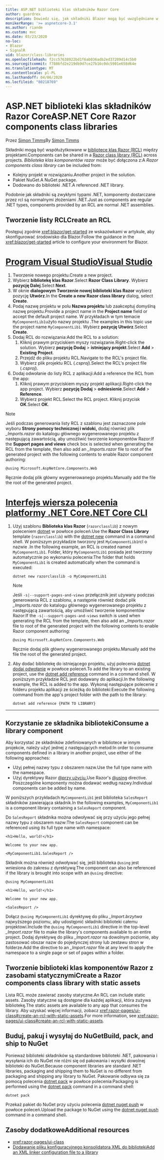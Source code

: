 ```yaml
---
title: ASP.NET biblioteki klas składników Razor Core
author: guardrex
description: Dowiedz się, jak składniki Blazor mogą być uwzględniane w aplikacjach z zewnętrznej biblioteki składników.
monikerRange: '>= aspnetcore-3.1'
ms.author: riande
ms.custom: mvc
ms.date: 03/23/2020
no-loc:
- Blazor
- SignalR
uid: blazor/class-libraries
ms.openlocfilehash: f2cc57638922bd1f6ab036adb2ed37209d14c5b0
ms.sourcegitcommit: f7886fd2e219db9d7ce27b16c0dc5901e658d64e
ms.translationtype: MT
ms.contentlocale: pl-PL
ms.lasthandoff: 04/06/2020
ms.locfileid: "80218769"
---
```

# <a name="aspnet-core-razor-components-class-libraries"></a><span data-ttu-id="b2e22-103">ASP.NET biblioteki klas składników Razor Core</span><span class="sxs-lookup"><span data-stu-id="b2e22-103">ASP.NET Core Razor components class libraries</span></span>

<span data-ttu-id="b2e22-104">Przez [Simon Timms](https://github.com/stimms)</span><span class="sxs-lookup"><span data-stu-id="b2e22-104">By [Simon Timms](https://github.com/stimms)</span></span>

<span data-ttu-id="b2e22-105">Składniki mogą być współużytkowane w [bibliotece klas Razor (RCL)](xref:razor-pages/ui-class) między projektami.</span><span class="sxs-lookup"><span data-stu-id="b2e22-105">Components can be shared in a [Razor class library (RCL)](xref:razor-pages/ui-class) across projects.</span></span> <span data-ttu-id="b2e22-106">*Biblioteka klas komponentów razor* może być dołączona z:</span><span class="sxs-lookup"><span data-stu-id="b2e22-106">A *Razor components class library* can be included from:</span></span>

* <span data-ttu-id="b2e22-107">Kolejny projekt w rozwiązaniu.</span><span class="sxs-lookup"><span data-stu-id="b2e22-107">Another project in the solution.</span></span>
* <span data-ttu-id="b2e22-108">Pakiet NuGet.</span><span class="sxs-lookup"><span data-stu-id="b2e22-108">A NuGet package.</span></span>
* <span data-ttu-id="b2e22-109">Dodowano do biblioteki .NET.</span><span class="sxs-lookup"><span data-stu-id="b2e22-109">A referenced .NET library.</span></span>

<span data-ttu-id="b2e22-110">Podobnie jak składniki są zwykłymi typami .NET, komponenty dostarczane przez rcl są normalnymi złożeniami .NET.</span><span class="sxs-lookup"><span data-stu-id="b2e22-110">Just as components are regular .NET types, components provided by an RCL are normal .NET assemblies.</span></span>

## <a name="create-an-rcl"></a><span data-ttu-id="b2e22-111">Tworzenie listy RCL</span><span class="sxs-lookup"><span data-stu-id="b2e22-111">Create an RCL</span></span>

<span data-ttu-id="b2e22-112">Postępuj zgodnie <xref:blazor/get-started> ze wskazówkami w artykule, aby skonfigurować środowisko dla Blazor.</span><span class="sxs-lookup"><span data-stu-id="b2e22-112">Follow the guidance in the <xref:blazor/get-started> article to configure your environment for Blazor.</span></span>

# <a name="visual-studio"></a>[<span data-ttu-id="b2e22-113">Program Visual Studio</span><span class="sxs-lookup"><span data-stu-id="b2e22-113">Visual Studio</span></span>](#tab/visual-studio)

1. <span data-ttu-id="b2e22-114">Tworzenie nowego projektu.</span><span class="sxs-lookup"><span data-stu-id="b2e22-114">Create a new project.</span></span>
1. <span data-ttu-id="b2e22-115">Wybierz **bibliotekę klas Razor**.</span><span class="sxs-lookup"><span data-stu-id="b2e22-115">Select **Razor Class Library**.</span></span> <span data-ttu-id="b2e22-116">Wybierz **pozycję Dalej**.</span><span class="sxs-lookup"><span data-stu-id="b2e22-116">Select **Next**.</span></span>
1. <span data-ttu-id="b2e22-117">W oknie **dialogowym Tworzenie nowej biblioteki klas Razor** wybierz pozycję **Utwórz**.</span><span class="sxs-lookup"><span data-stu-id="b2e22-117">In the **Create a new Razor class library** dialog, select **Create**.</span></span>
1. <span data-ttu-id="b2e22-118">Podaj nazwę projektu w polu **Nazwa projektu** lub zaakceptuj domyślną nazwę projektu.</span><span class="sxs-lookup"><span data-stu-id="b2e22-118">Provide a project name in the **Project name** field or accept the default project name.</span></span> <span data-ttu-id="b2e22-119">W przykładach w tym temacie `MyComponentLib1`użyto nazwy projektu .</span><span class="sxs-lookup"><span data-stu-id="b2e22-119">The examples in this topic use the project name `MyComponentLib1`.</span></span> <span data-ttu-id="b2e22-120">Wybierz **pozycję Utwórz**.</span><span class="sxs-lookup"><span data-stu-id="b2e22-120">Select **Create**.</span></span>
1. <span data-ttu-id="b2e22-121">Dodaj RCL do rozwiązania:</span><span class="sxs-lookup"><span data-stu-id="b2e22-121">Add the RCL to a solution:</span></span>
   1. <span data-ttu-id="b2e22-122">Kliknij prawym przyciskiem myszy rozwiązanie.</span><span class="sxs-lookup"><span data-stu-id="b2e22-122">Right-click the solution.</span></span> <span data-ttu-id="b2e22-123">Wybierz **pozycję Dodaj** > **istniejący projekt**.</span><span class="sxs-lookup"><span data-stu-id="b2e22-123">Select **Add** > **Existing Project**.</span></span>
   1. <span data-ttu-id="b2e22-124">Przejdź do pliku projektu RCL.</span><span class="sxs-lookup"><span data-stu-id="b2e22-124">Navigate to the RCL's project file.</span></span>
   1. <span data-ttu-id="b2e22-125">Wybierz plik projektu RCL (*.csproj*).</span><span class="sxs-lookup"><span data-stu-id="b2e22-125">Select the RCL's project file (*.csproj*).</span></span>
1. <span data-ttu-id="b2e22-126">Dodaj odwołanie do listy RCL z aplikacji:</span><span class="sxs-lookup"><span data-stu-id="b2e22-126">Add a reference the RCL from the app:</span></span>
   1. <span data-ttu-id="b2e22-127">Kliknij prawym przyciskiem myszy projekt aplikacji.</span><span class="sxs-lookup"><span data-stu-id="b2e22-127">Right-click the app project.</span></span> <span data-ttu-id="b2e22-128">Wybierz **pozycję Dodaj** > **odniesienie**.</span><span class="sxs-lookup"><span data-stu-id="b2e22-128">Select **Add** > **Reference**.</span></span>
   1. <span data-ttu-id="b2e22-129">Wybierz projekt RCL.</span><span class="sxs-lookup"><span data-stu-id="b2e22-129">Select the RCL project.</span></span> <span data-ttu-id="b2e22-130">Kliknij przycisk **OK**.</span><span class="sxs-lookup"><span data-stu-id="b2e22-130">Select **OK**.</span></span>

> [!NOTE]
> <span data-ttu-id="b2e22-131">Jeśli podczas generowania listy RCL z szablonu jest zaznaczone pole wyboru **Strony pomocy technicznej i widoki,** dodaj również plik *_Imports.razor* do katalogu głównego wygenerowanego projektu z następującą zawartością, aby umożliwić tworzenie komponentów Razor:</span><span class="sxs-lookup"><span data-stu-id="b2e22-131">If the **Support pages and views** check box is selected when generating the RCL from the template, then also add an *_Imports.razor* file to root of the generated project with the following contents to enable Razor component authoring:</span></span>
>
> ```razor
> @using Microsoft.AspNetCore.Components.Web
> ```
>
> <span data-ttu-id="b2e22-132">Ręcznie dodaj plik główny wygenerowanego projektu.</span><span class="sxs-lookup"><span data-stu-id="b2e22-132">Manually add the file the root of the generated project.</span></span>

# <a name="net-core-cli"></a>[<span data-ttu-id="b2e22-133">Interfejs wiersza polecenia platformy .NET Core</span><span class="sxs-lookup"><span data-stu-id="b2e22-133">.NET Core CLI</span></span>](#tab/netcore-cli)

1. <span data-ttu-id="b2e22-134">Użyj szablonu **Biblioteka klas Razor** (`razorclasslib`) z nowym poleceniem [dotnet](/dotnet/core/tools/dotnet-new) w powłoce poleceń.</span><span class="sxs-lookup"><span data-stu-id="b2e22-134">Use the **Razor Class Library** template (`razorclasslib`) with the [dotnet new](/dotnet/core/tools/dotnet-new) command in a command shell.</span></span> <span data-ttu-id="b2e22-135">W poniższym przykładzie tworzony jest `MyComponentLib1`rcl o nazwie .</span><span class="sxs-lookup"><span data-stu-id="b2e22-135">In the following example, an RCL is created named `MyComponentLib1`.</span></span> <span data-ttu-id="b2e22-136">Folder, który `MyComponentLib1` posiada jest tworzony automatycznie po wykonaniu polecenia:</span><span class="sxs-lookup"><span data-stu-id="b2e22-136">The folder that holds `MyComponentLib1` is created automatically when the command is executed:</span></span>

   ```dotnetcli
   dotnet new razorclasslib -o MyComponentLib1
   ```

   > [!NOTE]
   > <span data-ttu-id="b2e22-137">Jeśli `-s|--support-pages-and-views` przełącznik jest używany podczas generowania RCL z szablonu, a następnie również dodać plik *_Imports.razor* do katalogu głównego wygenerowanego projektu z następującą zawartością, aby umożliwić tworzenie komponentów Razor:</span><span class="sxs-lookup"><span data-stu-id="b2e22-137">If the `-s|--support-pages-and-views` switch is used when generating the RCL from the template, then also add an *_Imports.razor* file to root of the generated project with the following contents to enable Razor component authoring:</span></span>
   >
   > ```razor
   > @using Microsoft.AspNetCore.Components.Web
   > ```
   >
   > <span data-ttu-id="b2e22-138">Ręcznie dodaj plik główny wygenerowanego projektu.</span><span class="sxs-lookup"><span data-stu-id="b2e22-138">Manually add the file the root of the generated project.</span></span>

1. <span data-ttu-id="b2e22-139">Aby dodać bibliotekę do istniejącego projektu, użyj polecenia [dotnet dodaj odwołanie](/dotnet/core/tools/dotnet-add-reference) w powłoce poleceń.</span><span class="sxs-lookup"><span data-stu-id="b2e22-139">To add the library to an existing project, use the [dotnet add reference](/dotnet/core/tools/dotnet-add-reference) command in a command shell.</span></span> <span data-ttu-id="b2e22-140">W poniższym przykładzie RCL jest dodawany do aplikacji.</span><span class="sxs-lookup"><span data-stu-id="b2e22-140">In the following example, the RCL is added to the app.</span></span> <span data-ttu-id="b2e22-141">Wykonaj następujące polecenie z folderu projektu aplikacji ze ścieżką do biblioteki:</span><span class="sxs-lookup"><span data-stu-id="b2e22-141">Execute the following command from the app's project folder with the path to the library:</span></span>

   ```dotnetcli
   dotnet add reference {PATH TO LIBRARY}
   ```

---

## <a name="consume-a-library-component"></a><span data-ttu-id="b2e22-142">Korzystanie ze składnika biblioteki</span><span class="sxs-lookup"><span data-stu-id="b2e22-142">Consume a library component</span></span>

<span data-ttu-id="b2e22-143">Aby korzystać ze składników zdefiniowanych w bibliotece w innym projekcie, należy użyć jednej z następujących metod:</span><span class="sxs-lookup"><span data-stu-id="b2e22-143">In order to consume components defined in a library in another project, use either of the following approaches:</span></span>

* <span data-ttu-id="b2e22-144">Użyj pełnej nazwy typu z obszarem nazw.</span><span class="sxs-lookup"><span data-stu-id="b2e22-144">Use the full type name with the namespace.</span></span>
* <span data-ttu-id="b2e22-145">Użyj dyrektywy Razor [ \@przy użyciu.](xref:mvc/views/razor#using)</span><span class="sxs-lookup"><span data-stu-id="b2e22-145">Use Razor's [\@using](xref:mvc/views/razor#using) directive.</span></span> <span data-ttu-id="b2e22-146">Poszczególne komponenty można dodawać według nazwy.</span><span class="sxs-lookup"><span data-stu-id="b2e22-146">Individual components can be added by name.</span></span>

<span data-ttu-id="b2e22-147">W poniższych przykładach `MyComponentLib1` jest biblioteka `SalesReport` składników zawierająca składnik.</span><span class="sxs-lookup"><span data-stu-id="b2e22-147">In the following examples, `MyComponentLib1` is a component library containing a `SalesReport` component.</span></span>

<span data-ttu-id="b2e22-148">Do `SalesReport` składnika można odwoływać się przy użyciu jego pełnej nazwy typu z obszarem nazw:</span><span class="sxs-lookup"><span data-stu-id="b2e22-148">The `SalesReport` component can be referenced using its full type name with namespace:</span></span>

```razor
<h1>Hello, world!</h1>

Welcome to your new app.

<MyComponentLib1.SalesReport />
```

<span data-ttu-id="b2e22-149">Składnik można również odwoływać się, jeśli biblioteka `@using` jest wniesiona do zakresu z dyrektywą:</span><span class="sxs-lookup"><span data-stu-id="b2e22-149">The component can also be referenced if the library is brought into scope with an `@using` directive:</span></span>

```razor
@using MyComponentLib1

<h1>Hello, world!</h1>

Welcome to your new app.

<SalesReport />
```

<span data-ttu-id="b2e22-150">Dołącz `@using MyComponentLib1` dyrektywę do pliku *_Import.brzytwa* najwyższego poziomu, aby udostępnić składniki biblioteki całemu projektowi.</span><span class="sxs-lookup"><span data-stu-id="b2e22-150">Include the `@using MyComponentLib1` directive in the top-level *_Import.razor* file to make the library's components available to an entire project.</span></span> <span data-ttu-id="b2e22-151">Dodaj dyrektywę do pliku *_Import.razor* na dowolnym poziomie, aby zastosować obszar nazw do pojedynczej strony lub zestawu stron w folderze.</span><span class="sxs-lookup"><span data-stu-id="b2e22-151">Add the directive to an *_Import.razor* file at any level to apply the namespace to a single page or set of pages within a folder.</span></span>

## <a name="create-a-razor-components-class-library-with-static-assets"></a><span data-ttu-id="b2e22-152">Tworzenie biblioteki klas komponentów Razor z zasobami statycznymi</span><span class="sxs-lookup"><span data-stu-id="b2e22-152">Create a Razor components class library with static assets</span></span>

<span data-ttu-id="b2e22-153">Lista RCL może zawierać zasoby statyczne.</span><span class="sxs-lookup"><span data-stu-id="b2e22-153">An RCL can include static assets.</span></span> <span data-ttu-id="b2e22-154">Zasoby statyczne są dostępne dla każdej aplikacji, która zużywa bibliotekę.</span><span class="sxs-lookup"><span data-stu-id="b2e22-154">The static assets are available to any app that consumes the library.</span></span> <span data-ttu-id="b2e22-155">Aby uzyskać więcej informacji, zobacz <xref:razor-pages/ui-class#create-an-rcl-with-static-assets>.</span><span class="sxs-lookup"><span data-stu-id="b2e22-155">For more information, see <xref:razor-pages/ui-class#create-an-rcl-with-static-assets>.</span></span>

## <a name="build-pack-and-ship-to-nuget"></a><span data-ttu-id="b2e22-156">Buduj, pakuj i wysyłaj do NuGet</span><span class="sxs-lookup"><span data-stu-id="b2e22-156">Build, pack, and ship to NuGet</span></span>

<span data-ttu-id="b2e22-157">Ponieważ biblioteki składników są standardowe biblioteki .NET, pakowania i wysyłania ich do NuGet nie różni się od pakowania i wysyłki dowolnej biblioteki do NuGet.</span><span class="sxs-lookup"><span data-stu-id="b2e22-157">Because component libraries are standard .NET libraries, packaging and shipping them to NuGet is no different from packaging and shipping any library to NuGet.</span></span> <span data-ttu-id="b2e22-158">Pakowanie odbywa się za pomocą polecenia [dotnet pack](/dotnet/core/tools/dotnet-pack) w powłoce polecenia:</span><span class="sxs-lookup"><span data-stu-id="b2e22-158">Packaging is performed using the [dotnet pack](/dotnet/core/tools/dotnet-pack) command in a command shell:</span></span>

```dotnetcli
dotnet pack
```

<span data-ttu-id="b2e22-159">Przekaż pakiet do NuGet przy użyciu polecenia [dotnet nuget push](/dotnet/core/tools/dotnet-nuget-push) w powłoce poleceń.</span><span class="sxs-lookup"><span data-stu-id="b2e22-159">Upload the package to NuGet using the [dotnet nuget push](/dotnet/core/tools/dotnet-nuget-push) command in a command shell.</span></span>

## <a name="additional-resources"></a><span data-ttu-id="b2e22-160">Zasoby dodatkowe</span><span class="sxs-lookup"><span data-stu-id="b2e22-160">Additional resources</span></span>

* <xref:razor-pages/ui-class>
* [<span data-ttu-id="b2e22-161">Dodawanie pliku konfiguracyjnego konsolidatora XML do biblioteki</span><span class="sxs-lookup"><span data-stu-id="b2e22-161">Add an XML linker configuration file to a library</span></span>](xref:host-and-deploy/blazor/configure-linker#add-an-xml-linker-configuration-file-to-a-library)
